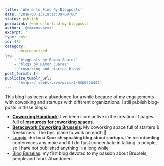 ```yaml
---
title: 'Where to Find My Blogposts'
date: '2016-03-13T19:16:39+00:00'
status: publish
permalink: /where-to-find-my-blogposts
author: '@ramonsuarez'
excerpt: ''
type: post
id: 476
category:
    - Uncategorized
tag:
    - 'blogposts by Ramon Suarez'
    - 'blogs by Ramon Suarez'
    - 'coworking and startup blogs'
post_format: []
publicize_tumblr_url:
    - 'http://.tumblr.com/post/140980828858'
---
```

This blog has been a abandoned for a while because of my engagements with coworking and startups with different organizations. I still publish blog-posts in these blogs:

- **[Coworking Handbook](http://coworkinghandbook.com/blog/)**: I’ve been more active in the creation of pages full of **[resources for coworking spaces](http://coworkinghandbook.com/resources/)**.
- **[Betacowork Coworking Brussels](http://www.betacowork.com/fr/author/ramonsuarez/):** My coworking space full of starters &amp; freelancers. The best place to work on earth 🙂
- [Loogic](http://loogic.com/author/ramonsuarez/): the best Spanish speaking blog about startups. I’m not attending conferences any more and if I do I just concentrate in talking to people, so I have not published anything in a long while.
- [Blog Bruselas](http://www.blogbruselas.com/blog/author/admin/): my first blog devoted to my passion about Brussels, people and food. Abandoned.